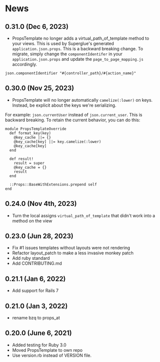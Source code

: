 # News

## 0.31.0 (Dec 6, 2023)

* PropsTemplate no longer adds a virtual_path_of_template method to your views.
This is used by Superglue's generated `application.json.props`. This is a backward
breaking change. To migrate, simply change the `componentIdentifer` in your
`application.json.props` and update the `page_to_page_mapping.js` accordingly.

````
json.componentIdentifier "#{controller_path}/#{action_name}"
````

## 0.30.0 (Nov 25, 2023)

* PropsTemplate will no longer automatically `camelize(:lower)` on keys.
Instead, be explicit about the keys we're serializing.

For example: `json.currentUser` instead of `json.current_user`. This
is backward breaking. To retain the current behavior, you can do this:

```
module PropsTemplateOverride
  def format_key(key)
    @key_cache ||= {}
    @key_cache[key] ||= key.camelize(:lower)
    @key_cache[key]
  end

  def result!
    result = super
    @key_cache = {}
    result
  end

  ::Props::BaseWithExtensions.prepend self
end
```

## 0.24.0 (Nov 4th, 2023)
  * Turn the local assigns `virtual_path_of_template` that didn't work into a method on the view

## 0.23.0 (Jun 28, 2023)
  * Fix #1 issues templates without layouts were not rendering
  * Refactor layout_patch to make a less invasive monkey patch
  * Add ruby standard
  * Add CONTRIBUTING.md

## 0.21.1 (Jan 6, 2022)
  * Add support for Rails 7

## 0.21.0 (Jan 3, 2022)
  * rename bzq to props_at

## 0.20.0 (June 6, 2021)
  * Added testing for Ruby 3.0
  * Moved PropsTemplate to own repo
  * Use version.rb instead of VERSION file.
